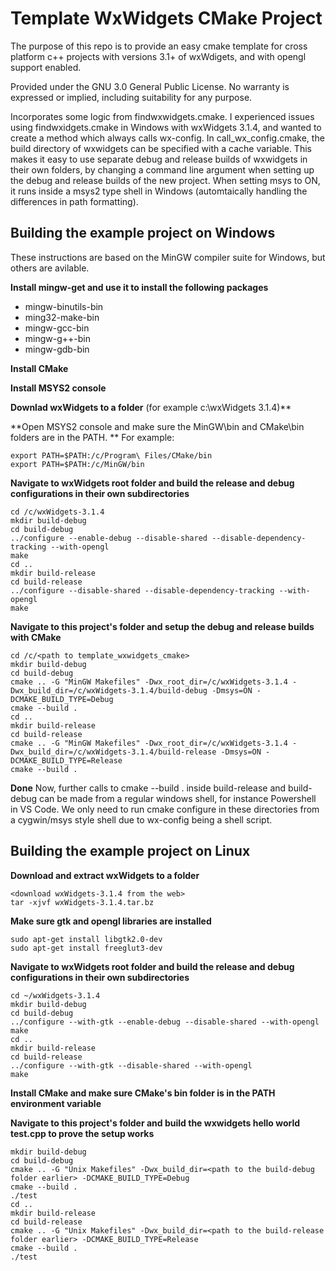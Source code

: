 # Template WxWidgets CMake Project

The purpose of this repo is to provide an easy cmake template for cross platform c++ projects with versions 3.1+ of wxWdigets, and with opengl support enabled.

Provided under the GNU 3.0 General Public License. 
No warranty is expressed or implied, including suitability for any purpose.

Incorporates some logic from findwxwidgets.cmake. I experienced issues using findwxidgets.cmake in Windows with wxWidgets 3.1.4, and wanted to create a method which always calls wx-config. In call_wx_config.cmake, the build  directory of wxwidgets can be specified with a cache variable. This makes it easy to use separate debug and release builds of wxwidgets in their own folders, by changing a command line argument when setting up the debug and release builds of the new project. When setting msys to ON, it runs inside a msys2 type shell in Windows (automtaically handling the differences in path formatting).

## Building the example project on Windows

These instructions are based on the MinGW compiler suite for Windows, but others are avilable.

**Install mingw-get and use it to install the following packages**
- mingw-binutils-bin
- ming32-make-bin
- mingw-gcc-bin
- mingw-g++-bin
- mingw-gdb-bin

**Install CMake**

**Install MSYS2 console**

**Downlad wxWidgets to a folder** (for example c:\wxWidgets 3.1.4)**

**Open MSYS2 console and make sure the MinGW\bin and CMake\bin folders are in the PATH. **
For example:
```
export PATH=$PATH:/c/Program\ Files/CMake/bin
export PATH=$PATH:/c/MinGW/bin
```

**Navigate to wxWidgets root folder and build the release and debug configurations in their own subdirectories**
```
cd /c/wxWidgets-3.1.4
mkdir build-debug
cd build-debug
../configure --enable-debug --disable-shared --disable-dependency-tracking --with-opengl
make
cd ..
mkdir build-release
cd build-release
../configure --disable-shared --disable-dependency-tracking --with-opengl
make
```

**Navigate to this project's folder and setup the debug and release builds with CMake**
```
cd /c/<path to template_wxwidgets_cmake>
mkdir build-debug
cd build-debug
cmake .. -G "MinGW Makefiles" -Dwx_root_dir=/c/wxWidgets-3.1.4 -Dwx_build_dir=/c/wxWidgets-3.1.4/build-debug -Dmsys=ON -DCMAKE_BUILD_TYPE=Debug
cmake --build .
cd ..
mkdir build-release
cd build-release
cmake .. -G "MinGW Makefiles" -Dwx_root_dir=/c/wxWidgets-3.1.4 -Dwx_build_dir=/c/wxWidgets-3.1.4/build-release -Dmsys=ON -DCMAKE_BUILD_TYPE=Release
cmake --build .
```

**Done**
Now, further calls to cmake --build . inside build-release and build-debug can be made from a regular windows shell, for instance Powershell in VS Code.
We only need to run cmake configure in these directories from a cygwin/msys style shell due to wx-config being a shell script.

## Building the example project on Linux

**Download and extract wxWidgets to a folder**
```
<download wxWidgets-3.1.4 from the web>
tar -xjvf wxWidgets-3.1.4.tar.bz
```

**Make sure gtk and opengl libraries are installed**
```
sudo apt-get install libgtk2.0-dev
sudo apt-get install freeglut3-dev
```

**Navigate to wxWidgets root folder and build the release and debug configurations in their own subdirectories**
```
cd ~/wxWidgets-3.1.4
mkdir build-debug
cd build-debug
../configure --with-gtk --enable-debug --disable-shared --with-opengl
make
cd ..
mkdir build-release
cd build-release
../configure --with-gtk --disable-shared --with-opengl
make
```

**Install CMake and make sure CMake's bin folder is in the PATH environment variable**

**Navigate to this project's folder and build the wxwidgets hello world test.cpp to prove the setup works**
```
mkdir build-debug
cd build-debug
cmake .. -G "Unix Makefiles" -Dwx_build_dir=<path to the build-debug folder earlier> -DCMAKE_BUILD_TYPE=Debug
cmake --build .
./test
cd ..
mkdir build-release
cd build-release
cmake .. -G "Unix Makefiles" -Dwx_build_dir=<path to the build-release folder earlier> -DCMAKE_BUILD_TYPE=Release
cmake --build .
./test
```